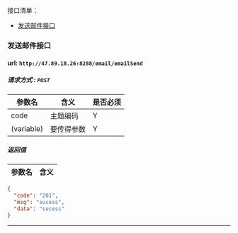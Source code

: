 接口清单：
- [发送邮件接口](#发送邮件接口)


### 发送邮件接口
#### url: `http://47.89.18.26:8288/email/emailSend`
##### 请求方式 : `POST`

参数名    |含义    | 是否必须
-------|--------|-----
code|主题编码|Y
(variable)|要传得参数|Y

#####  返回值

参数名  | 含义
-------------|-------------
```json
{
  "code": "201",
  "msg": "sucess",
  "data": "sucess"
}
```
--------------------------------
